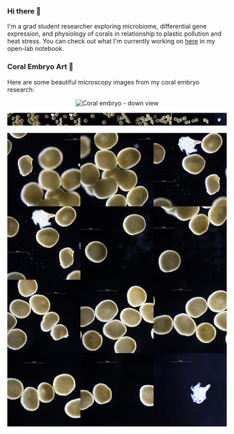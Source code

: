 ### Hi there 👋

I'm a grad student researcher exploring microbiome, differential gene expression, and physiology of corals in relationship to plastic pollution and heat stress.
You can check out what I'm currently working on [here](https://sarahtanja.github.io/quarto-blog/) in my open-lab notebook.

### Coral Embryo Art 🪸

Here are some beautiful microscopy images from my coral embryo research:

<p align="center">
  <img src="images/art/9C14_down.jpg" alt="Coral embryo - down view" width="600"/>
</p>

<p align="center">
  <img src="images/art/9C14_horizon.jpg" alt="Coral embryo - horizon view" width="600"/>
</p>

<p align="center">
  <img src="images/art/9C14_tile.jpg" alt="Coral embryo - tile view" width="600"/>
</p>

<!--
**sarahtanja/sarahtanja** is a ✨ _special_ ✨ repository because its `README.md` (this file) appears on your GitHub profile.

Here are some ideas to get you started:

- 🔭 I’m currently working on ...
- 🌱 I’m currently learning ...
- 👯 I’m looking to collaborate on ...
- 🤔 I’m looking for help with ...
- 💬 Ask me about ...
- 📫 How to reach me: stanja@uw.edu(
- 😄 Pronouns: ...
- ⚡ Fun fact: ...
-->
